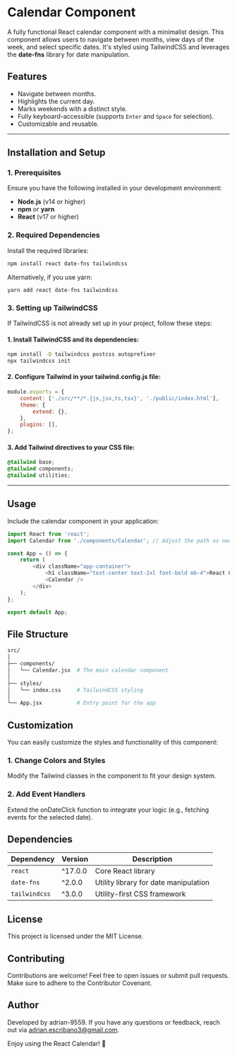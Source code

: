 # Calendar Component

A fully functional React calendar component with a minimalist design. This component allows users to navigate between months, view days of the week, and select specific dates. It's styled using TailwindCSS and leverages the **date-fns** library for date manipulation.

## Features

- Navigate between months.
- Highlights the current day.
- Marks weekends with a distinct style.
- Fully keyboard-accessible (supports `Enter` and `Space` for selection).
- Customizable and reusable.

---

## Installation and Setup

### 1. Prerequisites

Ensure you have the following installed in your development environment:

- **Node.js** (v14 or higher)
- **npm** or **yarn**
- **React** (v17 or higher)

### 2. Required Dependencies

Install the required libraries:

```bash
npm install react date-fns tailwindcss
```

Alternatively, if you use yarn:

```
yarn add react date-fns tailwindcss
```

### 3. Setting up TailwindCSS

If TailwindCSS is not already set up in your project, follow these steps:

#### 1. Install TailwindCSS and its dependencies:

```bash
npm install -D tailwindcss postcss autoprefixer
npx tailwindcss init
```

#### 2. Configure Tailwind in your tailwind.config.js file:

```javascript
module.exports = {
    content: ['./src/**/*.{js,jsx,ts,tsx}', './public/index.html'],
    theme: {
        extend: {},
    },
    plugins: [],
};
```

#### 3. Add Tailwind directives to your CSS file:

```css
@tailwind base;
@tailwind components;
@tailwind utilities;
```

---

## Usage

Include the calendar component in your application:

```javascript
import React from 'react';
import Calendar from './components/Calendar'; // Adjust the path as needed

const App = () => {
    return (
        <div className="app-container">
            <h1 className="text-center text-2xl font-bold mb-4">React Calendar</h1>
            <Calendar />
        </div>
    );
};

export default App;
```

## File Structure

```bash
src/
│
├── components/
│   └── Calendar.jsx  # The main calendar component
│
├── styles/
│   └── index.css     # TailwindCSS styling
│
└── App.jsx           # Entry point for the app
```

## Customization

You can easily customize the styles and functionality of this component:

### 1. Change Colors and Styles
Modify the Tailwind classes in the component to fit your design system.

### 2. Add Event Handlers
Extend the onDateClick function to integrate your logic (e.g., fetching events for the selected date).

## Dependencies

| Dependency    | Version     | Description                              |
|---------------|-------------|------------------------------------------|
| `react`       | ^17.0.0     | Core React library                       |
| `date-fns`    | ^2.0.0      | Utility library for date manipulation    |
| `tailwindcss` | ^3.0.0      | Utility-first CSS framework              |

## License

This project is licensed under the MIT License.

## Contributing

Contributions are welcome! Feel free to open issues or submit pull requests. Make sure to adhere to the Contributor Covenant.

## Author
Developed by adrian-9559. If you have any questions or feedback, reach out via adrian.escribano3@gmail.com.

Enjoy using the React Calendar! 🎉
